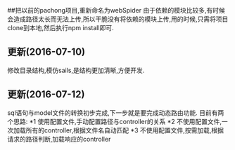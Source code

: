 ##把以前的pachong项目,重新命名为webSpider
由于依赖的模块比较多,有时候会造成路径太长而无法上传,所以干脆没有将依赖的模块上传,用的时候,只需将项目clone到本地,然后执行npm install即可.
## 更新(2016-07-10)
修改目录结构,模仿sails,是结构更加清晰,方便开发.
## 更新(2016-07-12)
sql语句与model文件的转换初步完成,下一步就是要完成动态路由功能.
目前有两个思路:
    *1 使用配置文件,手动配置路径与controller的关系
    *2 不使用配置文件,一次加载所有的controller,根据文件名自动匹配
    *3 不使用配置文件,按需加载,根据请求的路径判断,加载响应的controller